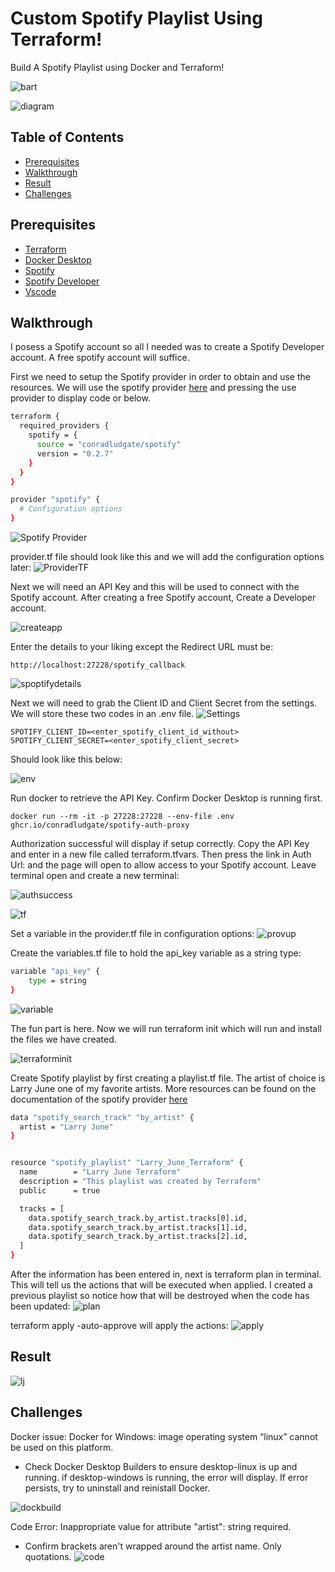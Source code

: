 # Custom Spotify Playlist Using Terraform!

Build A Spotify Playlist using Docker and Terraform!


![bart](/assets/bart.gif)

![diagram](/assets/diagram.png)

## Table of Contents
- [Prerequisites](#prerequisites)
- [Walkthrough](#walkthrough)
- [Result](#result)
- [Challenges](#challenges)

## Prerequisites

- [Terraform](https://developer.hashicorp.com/terraform/install)
- [Docker Desktop](https://www.docker.com/products/docker-desktop/)
- [Spotify](https://open.spotify.com)
- [Spotify Developer](https://developer.spotify.com)
- [Vscode](https://code.visualstudio.com)

## Walkthrough
I posess a Spotify account so all I needed was to create a Spotify Developer account. A free spotify account will suffice.

First we need to setup the Spotify provider in order to obtain and use the resources. We will use the spotify provider [here](https://registry.terraform.io/providers/conradludgate/spotify/latest) and pressing the use provider to display code or below. 

```bash
terraform {
  required_providers {
    spotify = {
      source = "conradludgate/spotify"
      version = "0.2.7"
    }
  }
}

provider "spotify" {
  # Configuration options
}
```


![Spotify Provider](/assets/spotifyprovider.jpg)



provider.tf file should look like this and we will  add the configuration options later: 
![ProviderTF](/assets/providertf.png)

Next we will need an API Key and this will be used to connect with the Spotify account. After creating a free Spotify account, Create a Developer account.

![createapp](/assets/spotifydev.jpg)

Enter the details to your liking except the Redirect URL must be:
```
http://localhost:27228/spotify_callback
```
 ![spoptifydetails](/assets/spotifyappdet.jpg)

Next we will need to grab the Client ID and Client Secret from the settings. We will store these two codes in an .env file.
![Settings](/assets/settings.jpg)
```
SPOTIFY_CLIENT_ID=<enter_spotify_client_id_without>
SPOTIFY_CLIENT_SECRET=<enter_spotify_client_secret>

```
Should look like this below:

![env](/assets/env.png)

Run docker to retrieve the API Key. Confirm Docker Desktop is running first.

```
docker run --rm -it -p 27228:27228 --env-file .env ghcr.io/conradludgate/spotify-auth-proxy

```
Authorization successful will display if setup correctly. Copy the API Key and enter in a new file called terraform.tfvars. Then press the link in Auth Url: and the page will open to allow access to your Spotify account. Leave terminal open and create a new terminal:

![authsuccess](/assets/dockerrun.png)

![tf](/assets/terraformapi.png)

Set a variable in the provider.tf file in configuration options:
![provup](/assets/provup.png)

Create the variables.tf file to hold the api_key variable as a string type:
```bash
variable "api_key" {
    type = string
}
```
![variable](/assets/variable.png)

The fun part is here. Now we will run terraform init which will run and install the files we have created.

![terraforminit](/assets/terraforminit.png)

Create Spotify playlist by first creating a playlist.tf file. The artist of choice is Larry June one of my favorite artists. More resources can be found on the documentation of the spotify provider [here](https://registry.terraform.io/providers/conradludgate/spotify/latest)

```bash
data "spotify_search_track" "by_artist" {
  artist = "Larry June"
}


resource "spotify_playlist" "Larry_June_Terraform" {
  name        = "Larry June Terraform"
  description = "This playlist was created by Terraform"
  public      = true

  tracks = [
    data.spotify_search_track.by_artist.tracks[0].id,
    data.spotify_search_track.by_artist.tracks[1].id,
    data.spotify_search_track.by_artist.tracks[2].id,
  ]
}

```

After the information has been entered in, next is terraform plan in terminal. This will tell us the actions that will be executed when applied. I created a previous playlist so notice how that will be destroyed when the code has been updated:
![plan](/assets/terraformplan.png)


terraform apply -auto-approve will apply the actions:
![apply](/assets/apply.png)




## Result

![lj](/assets/lj.png)


## Challenges

Docker issue: Docker for Windows: image operating system “linux” cannot be used on this platform.
- Check Docker Desktop Builders to ensure desktop-linux is up and running. if desktop-windows is running, the error will display. If error persists, try to uninstall and reinistall Docker. 

![dockbuild](/assets/dockbuild.png)

Code Error: Inappropriate value for attribute "artist": string required.
- Confirm brackets aren't wrapped around the artist name. Only quotations.
![code](/assets/codeerror.png)



